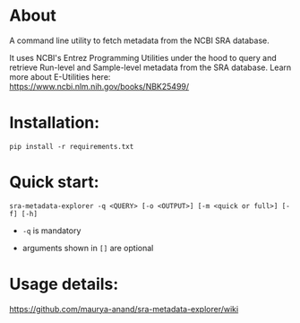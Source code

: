 # About

A command line utility to fetch metadata from the NCBI SRA database.

It uses NCBI's Entrez Programming Utilities under the hood to query and retrieve Run-level and Sample-level metadata from the SRA database. Learn more about E-Utilities here: <https://www.ncbi.nlm.nih.gov/books/NBK25499/>

# Installation:

    pip install -r requirements.txt

# Quick start:

    sra-metadata-explorer -q <QUERY> [-o <OUTPUT>] [-m <quick or full>] [-f] [-h]

-   `-q` is mandatory

-   arguments shown in `[]` are optional

# Usage details:

<https://github.com/maurya-anand/sra-metadata-explorer/wiki>
